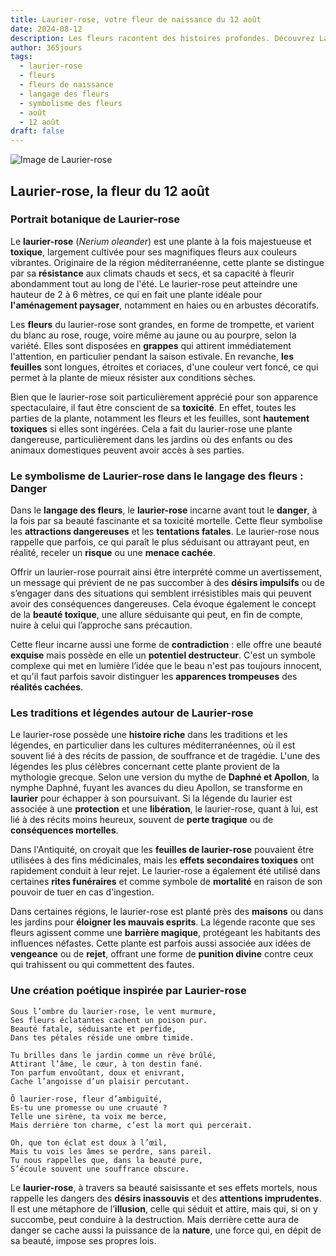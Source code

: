 ```yaml
---
title: Laurier-rose, votre fleur de naissance du 12 août
date: 2024-08-12
description: Les fleurs racontent des histoires profondes. Découvrez Laurier-rose, votre fleur de naissance du 12 août, ses symboles et récits fascinants. Plongez dans sa signification et son langage unique dans l'art floral.
author: 365jours
tags:
  - laurier-rose
  - fleurs
  - fleurs de naissance
  - langage des fleurs
  - symbolisme des fleurs
  - août
  - 12 août
draft: false
---
```



![Image de Laurier-rose](https://cdn.pixabay.com/photo/2022/08/25/11/47/red-oleander-7410079_1280.jpg#center)


## Laurier-rose, la fleur du 12 août

### Portrait botanique de Laurier-rose

Le **laurier-rose** (_Nerium oleander_) est une plante à la fois majestueuse et **toxique**, largement cultivée pour ses magnifiques fleurs aux couleurs vibrantes. Originaire de la région méditerranéenne, cette plante se distingue par sa **résistance** aux climats chauds et secs, et sa capacité à fleurir abondamment tout au long de l'été. Le laurier-rose peut atteindre une hauteur de 2 à 6 mètres, ce qui en fait une plante idéale pour **l'aménagement paysager**, notamment en haies ou en arbustes décoratifs.

Les **fleurs** du laurier-rose sont grandes, en forme de trompette, et varient du blanc au rose, rouge, voire même au jaune ou au pourpre, selon la variété. Elles sont disposées en **grappes** qui attirent immédiatement l'attention, en particulier pendant la saison estivale. En revanche, **les feuilles** sont longues, étroites et coriaces, d'une couleur vert foncé, ce qui permet à la plante de mieux résister aux conditions sèches.

Bien que le laurier-rose soit particulièrement apprécié pour son apparence spectaculaire, il faut être conscient de sa **toxicité**. En effet, toutes les parties de la plante, notamment les fleurs et les feuilles, sont **hautement toxiques** si elles sont ingérées. Cela a fait du laurier-rose une plante dangereuse, particulièrement dans les jardins où des enfants ou des animaux domestiques peuvent avoir accès à ses parties.

### Le symbolisme de Laurier-rose dans le langage des fleurs : Danger

Dans le **langage des fleurs**, le **laurier-rose** incarne avant tout le **danger**, à la fois par sa beauté fascinante et sa toxicité mortelle. Cette fleur symbolise les **attractions dangereuses** et les **tentations fatales**. Le laurier-rose nous rappelle que parfois, ce qui paraît le plus séduisant ou attrayant peut, en réalité, receler un **risque** ou une **menace cachée**.

Offrir un laurier-rose pourrait ainsi être interprété comme un avertissement, un message qui prévient de ne pas succomber à des **désirs impulsifs** ou de s’engager dans des situations qui semblent irrésistibles mais qui peuvent avoir des conséquences dangereuses. Cela évoque également le concept de la **beauté toxique**, une allure séduisante qui peut, en fin de compte, nuire à celui qui l’approche sans précaution.

Cette fleur incarne aussi une forme de **contradiction** : elle offre une beauté **exquise** mais possède en elle un **potentiel destructeur**. C'est un symbole complexe qui met en lumière l’idée que le beau n'est pas toujours innocent, et qu'il faut parfois savoir distinguer les **apparences trompeuses** des **réalités cachées**.

### Les traditions et légendes autour de Laurier-rose

Le laurier-rose possède une **histoire riche** dans les traditions et les légendes, en particulier dans les cultures méditerranéennes, où il est souvent lié à des récits de passion, de souffrance et de tragédie. L'une des légendes les plus célèbres concernant cette plante provient de la mythologie grecque. Selon une version du mythe de **Daphné et Apollon**, la nymphe Daphné, fuyant les avances du dieu Apollon, se transforme en **laurier** pour échapper à son poursuivant. Si la légende du laurier est associée à une **protection** et une **libération**, le laurier-rose, quant à lui, est lié à des récits moins heureux, souvent de **perte tragique** ou de **conséquences mortelles**.

Dans l'Antiquité, on croyait que les **feuilles de laurier-rose** pouvaient être utilisées à des fins médicinales, mais les **effets secondaires toxiques** ont rapidement conduit à leur rejet. Le laurier-rose a également été utilisé dans certaines **rites funéraires** et comme symbole de **mortalité** en raison de son pouvoir de tuer en cas d'ingestion.

Dans certaines régions, le laurier-rose est planté près des **maisons** ou dans les jardins pour **éloigner les mauvais esprits**. La légende raconte que ses fleurs agissent comme une **barrière magique**, protégeant les habitants des influences néfastes. Cette plante est parfois aussi associée aux idées de **vengeance** ou de **rejet**, offrant une forme de **punition divine** contre ceux qui trahissent ou qui commettent des fautes.

### Une création poétique inspirée par Laurier-rose

```
Sous l’ombre du laurier-rose, le vent murmure,
Ses fleurs éclatantes cachent un poison pur.
Beauté fatale, séduisante et perfide,
Dans tes pétales réside une ombre timide.

Tu brilles dans le jardin comme un rêve brûlé,
Attirant l’âme, le cœur, à ton destin fané.
Ton parfum envoûtant, doux et enivrant,
Cache l’angoisse d’un plaisir percutant.

Ô laurier-rose, fleur d’ambiguïté,
Es-tu une promesse ou une cruauté ?
Telle une sirène, ta voix me berce,
Mais derrière ton charme, c’est la mort qui percerait.

Oh, que ton éclat est doux à l’œil,
Mais tu vois les âmes se perdre, sans pareil.
Tu nous rappelles que, dans la beauté pure,
S’écoule souvent une souffrance obscure.
```

Le **laurier-rose**, à travers sa beauté saisissante et ses effets mortels, nous rappelle les dangers des **désirs inassouvis** et des **attentions imprudentes**. Il est une métaphore de l’**illusion**, celle qui séduit et attire, mais qui, si on y succombe, peut conduire à la destruction. Mais derrière cette aura de danger se cache aussi la puissance de la **nature**, une force qui, en dépit de sa beauté, impose ses propres lois.
